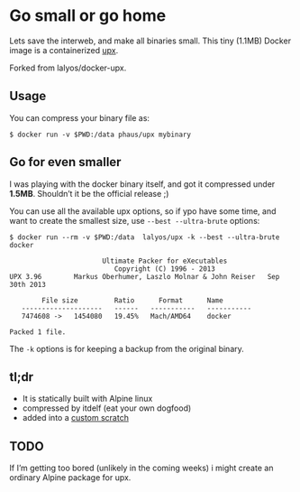 # Go small or go home

Lets save the interweb, and make all binaries small. This tiny (1.1MB) Docker image
is a containerized [upx](http://upx.sourceforge.net).

Forked from lalyos/docker-upx.  

## Usage


You can compress your binary file as:

```
$ docker run -v $PWD:/data phaus/upx mybinary
```

## Go for even smaller

I was playing with the docker binary itself, and got it compressed under **1.5MB**.
Shouldn’t it be the official release ;)

You can use all the available upx options, so if ypo have some time,
and want to create the smallest size, use `--best --ultra-brute` options:

```
$ docker run --rm -v $PWD:/data  lalyos/upx -k --best --ultra-brute docker

                       Ultimate Packer for eXecutables
                          Copyright (C) 1996 - 2013
UPX 3.96        Markus Oberhumer, Laszlo Molnar & John Reiser   Sep 30th 2013

        File size         Ratio      Format      Name
   --------------------   ------   -----------   -----------
   7474608 ->   1454080   19.45%   Mach/AMD64    docker

Packed 1 file.

```

The `-k` options is for keeping a backup from the original binary.



## tl;dr

- It is statically built with Alpine linux
- compressed by itdelf (eat your own dogfood)
- added into a [custom scratch](https://github.com/lalyos/docker-scratch-chmx)

## TODO

If I’m getting too bored (unlikely in the coming weeks) i might create an
ordinary Alpine package for upx.
